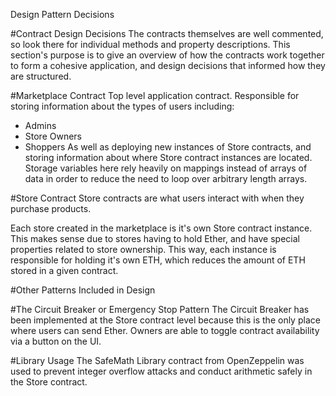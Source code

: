 Design Pattern Decisions

#Contract Design Decisions
 The contracts themselves are well commented, so look there for individual methods and property descriptions. This section's 
purpose is to give an overview of how the contracts work together to form a cohesive application, and design decisions that informed how they are structured.

#Marketplace Contract
Top level application contract. Responsible for storing information about the types of users including:
- Admins
- Store Owners
- Shoppers
As well as deploying new instances of Store contracts, and storing information about where Store contract instances are located. 
Storage variables here rely heavily on mappings instead of arrays of data in order to reduce the need to loop over arbitrary length arrays.


#Store Contract
Store contracts are what users interact with when they purchase products.

Each store created in the marketplace is it's own Store contract instance. This makes sense due to stores having to hold Ether, and have special
properties related to store ownership. This way, each instance is responsible for holding it's own ETH, which reduces the amount of ETH stored in a given contract. 

#Other Patterns Included in Design

#The Circuit Breaker or Emergency Stop Pattern
The Circuit Breaker has been implemented at the Store contract level because this is the only place where users can send Ether. Owners are able to 
toggle contract availability via a button on the UI.

#Library Usage
The SafeMath Library contract from OpenZeppelin was used to prevent integer overflow attacks and conduct arithmetic safely in the Store contract.